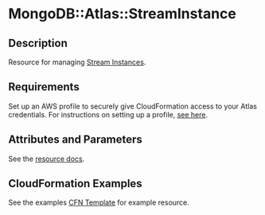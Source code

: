 # MongoDB::Atlas::StreamInstance

## Description
Resource for managing [Stream Instances](https://www.mongodb.com/docs/atlas/reference/api-resources-spec/v2/#tag/Streams).

## Requirements

Set up an AWS profile to securely give CloudFormation access to your Atlas credentials.
For instructions on setting up a profile, [see here](/README.md#mongodb-atlas-api-keys-credential-management).

## Attributes and Parameters

See the [resource docs](./docs/README.md).

## CloudFormation Examples

See the examples [CFN Template](/examples/stream-instance/stream-instance.json) for example resource.